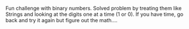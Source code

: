 Fun challenge with binary numbers. Solved problem by treating them like Strings and looking at the digits one at a time (1 or 0). If you have time, go back and try it again but figure out the math....
